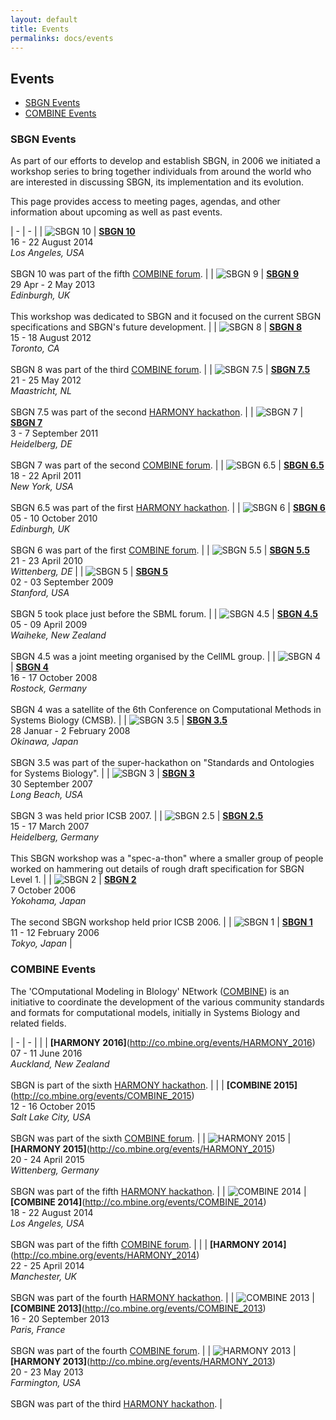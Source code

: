 ```yaml
---
layout: default
title: Events
permalinks: docs/events
---
```


## Events

*  [SBGN Events](#sbgn-events)
*  [COMBINE Events](#combine-events)

### SBGN Events

As part of our efforts to develop and establish SBGN, in 2006 we initiated a workshop series to bring together individuals from around the world who are interested in discussing SBGN, its implementation and its evolution.

This page provides access to meeting pages, agendas, and other information about upcoming as well as past events.

| - | - |
| ![SBGN 10](../images/events/SBGN10-100x100.jpg) | **[SBGN 10](https://github.com/sbgn/sbgn/wiki/SBGN-10)**<br>16 - 22 August 2014<br>*Los Angeles, USA*<br><br>SBGN 10 was part of the fifth [COMBINE forum](http://co.mbine.org/events/COMBINE_2014). |
| ![SBGN 9](../images/events/SBGN9-100x100.png) | **[SBGN 9](https://github.com/sbgn/sbgn/wiki/SBGN-9)**<br>29 Apr - 2 May 2013<br>*Edinburgh, UK*<br><br>This workshop was dedicated to SBGN and it focused on the current SBGN specifications and SBGN's future development. |
| ![SBGN 8](../images/events/SBGN8-100x100.jpg) | **[SBGN 8](https://github.com/sbgn/sbgn/wiki/SBGN-8)**<br>15 - 18 August 2012<br>*Toronto, CA*<br><br>SBGN 8 was part of the third [COMBINE forum](http://co.mbine.org/events/COMBINE_2012). |
| ![SBGN 7.5](../images/events/SBGN7.5-100x100.jpg) | **[SBGN 7.5](https://github.com/sbgn/sbgn/wiki/SBGN-7.5)**<br>21 - 25 May 2012<br>*Maastricht, NL*<br><br>SBGN 7.5 was part of the second [HARMONY hackathon](http://co.mbine.org/events/HARMONY_2012). |
| ![SBGN 7](../images/events/SBGN7-100x100.jpg) | **[SBGN 7](https://github.com/sbgn/sbgn/wiki/SBGN-7)**<br>3 - 7 September 2011<br>*Heidelberg, DE*<br><br>SBGN 7 was part of the second [COMBINE forum](http://co.mbine.org/events/COMBINE_2011). |
| ![SBGN 6.5](../images/events/SBGN6.5-100x100.jpg) | **[SBGN 6.5](https://github.com/sbgn/sbgn/wiki/SBGN-6.5)**<br>18 - 22 April 2011<br>*New York, USA*<br><br>SBGN 6.5 was part of the first [HARMONY hackathon](http://co.mbine.org/events/HARMONY_2011). |
| ![SBGN 6](../images/events/SBGN6-100x100.jpg) | **[SBGN 6](https://github.com/sbgn/sbgn/wiki/SBGN-6)**<br>05 - 10 October 2010<br>*Edinburgh, UK*<br><br>SBGN 6 was part of the first [COMBINE forum](http://co.mbine.org/events/COMBINE_2010). |
| ![SBGN 5.5](../images/events/SBGN5.5-100x100.jpg) | **[SBGN 5.5](https://github.com/sbgn/sbgn/wiki/SBGN-5.5)**<br>21 - 23 April 2010<br>*Wittenberg, DE* |
| ![SBGN 5](../images/events/SBGN5-100x100.jpg) | **[SBGN 5](https://github.com/sbgn/sbgn/wiki/SBGN-5)**<br>02 - 03 September 2009<br>*Stanford, USA*<br><br>SBGN 5 took place just before the SBML forum. |
| ![SBGN 4.5](../images/events/SBGN4.5-100x100.jpg) | **[SBGN 4.5](https://github.com/sbgn/sbgn/wiki/SBGN-4.5)**<br>05 - 09 April 2009<br>*Waiheke, New Zealand*<br><br>SBGN 4.5 was a joint meeting organised by the CellML group. |
| ![SBGN 4](../images/events/SBGN4-100x100.jpg) | **[SBGN 4](https://github.com/sbgn/sbgn/wiki/SBGN-4)**<br>16 - 17 October 2008<br>*Rostock, Germany*<br><br>SBGN 4 was a satellite of the 6th Conference on Computational Methods in Systems Biology (CMSB). |
| ![SBGN 3.5](../images/events/SBGN3.5-100x100.jpg) | **[SBGN 3.5](https://github.com/sbgn/sbgn/wiki/SBGN-3.5)**<br>28 Januar - 2 February 2008<br>*Okinawa, Japan*<br><br>SBGN 3.5 was part of the super-hackathon on "Standards and Ontologies for Systems Biology". |
| ![SBGN 3](../images/events/SBGN3-100x100.jpg) | **[SBGN 3](https://github.com/sbgn/sbgn/wiki/SBGN-3)**<br>30 September 2007<br>*Long Beach, USA*<br><br>SBGN 3 was held prior ICSB 2007. |
| ![SBGN 2.5](../images/events/SBGN2.5-100x100.jpg) | **[SBGN 2.5](https://github.com/sbgn/sbgn/wiki/SBGN-2.5)**<br>15 - 17 March 2007<br>*Heidelberg, Germany*<br><br>This SBGN workshop was a "spec-a-thon" where a smaller group of people worked on hammering out details of rough draft specification for SBGN Level 1. |
| ![SBGN 2](../images/events/SBGN2-100x100.jpg) | **[SBGN 2](https://github.com/sbgn/sbgn/wiki/SBGN-2)**<br>7 October 2006<br>*Yokohama, Japan*<br><br>The second SBGN workshop held prior ICSB 2006. |
| ![SBGN 1](../images/events/SBGN1-100x100.jpg) | **[SBGN 1](https://github.com/sbgn/sbgn/wiki/SBGN-1)**<br>11 - 12 February 2006<br>*Tokyo, Japan* |


### COMBINE Events

The 'COmputational Modeling in BIology' NEtwork ([COMBINE](http://co.mbine.org/)) is an initiative to coordinate the development of the various community standards and formats for computational models, initially in Systems Biology and related fields.

| - | - |
| | **[HARMONY 2016]**(http://co.mbine.org/events/HARMONY_2016)<br>07 - 11 June 2016<br>*Auckland, New Zealand*<br><br>SBGN is part of the sixth [HARMONY hackathon](http://co.mbine.org/events/HARMONY_2016). |
| | **[COMBINE 2015]**(http://co.mbine.org/events/COMBINE_2015)<br>12 - 16 October 2015<br>*Salt Lake City, USA*<br><br>SBGN was part of the sixth [COMBINE forum](http://co.mbine.org/events/COMBINE_2015). |
| ![HARMONY 2015](../images/events/HARMONY2015-100x100.jpg) | **[HARMONY 2015]**(http://co.mbine.org/events/HARMONY_2015)<br>20 - 24 April 2015<br>*Wittenberg, Germany*<br><br>SBGN was part of the fifth [HARMONY hackathon](http://co.mbine.org/events/HARMONY_2015). |
| ![COMBINE 2014](../images/events/COMBINE2014-100x100.jpg) | **[COMBINE 2014]**(http://co.mbine.org/events/COMBINE_2014)<br>18 - 22 August 2014<br>*Los Angeles, USA*<br><br>SBGN was part of the fifth [COMBINE forum](http://co.mbine.org/events/COMBINE_2014). |
| | **[HARMONY 2014]**(http://co.mbine.org/events/HARMONY_2014)<br>22 - 25 April 2014<br>*Manchester, UK*<br><br>SBGN was part of the fourth [HARMONY hackathon](http://co.mbine.org/events/HARMONY_2014). |
| ![COMBINE 2013](../images/events/COMBINE2013-100x100.jpg) | **[COMBINE 2013]**(http://co.mbine.org/events/COMBINE_2013)<br>16 - 20 September 2013<br>*Paris, France*<br><br>SBGN was part of the fourth [COMBINE forum](http://co.mbine.org/events/COMBINE_2013). |
| ![HARMONY 2013](../images/events/HARMONY2013-100x100.jpg) | **[HARMONY 2013]**(http://co.mbine.org/events/HARMONY_2013)<br>20 - 23 May 2013<br>*Farmington, USA*<br><br>SBGN was part of the third [HARMONY hackathon](http://co.mbine.org/events/HARMONY_2013). |
